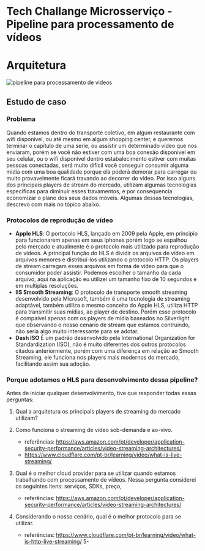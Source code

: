 # Tech Challange Microsserviço - Pipeline para processamento de vídeos

# Arquitetura
![pipeline para processamento de videos](https://firebasestorage.googleapis.com/v0/b/app-english-class.appspot.com/o/postech-fase4%2FPipelineParaProcessamentoDeVideos.drawio.png?alt=media&token=ca7b9978-1382-46d4-8822-9d6b7b63000f)


## Estudo de caso

### Problema
Quando estamos dentro do transporte coletivo, em algum restaurante com wifi disponível, ou até mesmo em algum shopping center, e queremos terminar o capítulo de uma serie, ou assistir um determinado vídeo que nos enviaram, porém se você não estiver com uma boa conexão disponivel em seu celular, ou o wifi disponível dentro estabalecimento estiver com muitas pessoas conectadas, será muito difícil você conseguir consumir alguma midia com uma boa qualidade porque ela poderá demorar para carregar ou muito provavelmente ficará travando ao decorrer do vídeo.
Por isso alguns dos principais players de stream do mercado, utilizam algumas tecnologias específicas para diminuir esses travamentos, e por consequencia economizar o plano dos seus dados móveis. Algumas dessas tecnologias, descrevo com mais no tópico abaíxo.

### Protocolos de reprodução de vídeo

- **Apple HLS**: O portocolo HLS, lançado em 2009 pela Apple, em principio para funcionarem apenas em seus Iphones porém logo se espalhou pelo mercado e atualmente é o protocolo mais utilizado para reprodução de vídeos. A principal função do HLS é dividir os arquivos de vídeo em arquivos menores e distribuí-los utilizando o protocolo HTTP. Os players de stream carregam esses arquivos em forma de vídeo para que o consumidor poder assistir. Podemos escolher o tamanho da cada arquivo, aqui na aplicação eu utilizei um tamanho fixo de 10 segundos e em multiplas resoluções.
- **IIS Smooth Streaming**: O protocolo de transporte smooth streaming desenvolvido pela Microsoft, também é uma tecnologia de streaming adaptável, também utiliza o mesmo conceito do Apple HLS, utiliza HTTP para transmitir suas mídias, ao player de destino. Porém esse protocolo é compaível apenas com os players de midia baseados no Silverlight que observando o nosso cenário de stream que estamos contruindo, não seria algo muito interessante para se adotar.   
- **Dash ISO** É um padrão desenvolvido pela International Organization for Standardization (ISO), não é muito diferentes dos outros protocolos citados anteriormente, porém com uma diferença em relação ao Smooth Streaming, ele funciona nos players mais modernos do mercado, facilitando assim sua adoção.

### Porque adotamos o HLS para desenvolvimento dessa pipeline? 

Antes de iniciar qualquer desenvolvimento, tive que responder todas essas perguntas: 
1. Qual a arquitetura os principais players de streaming do mercado utilizam?
3. Como funciona o streaming de vídeo sob-demanda e ao-vivo.
    - referências: https://aws.amazon.com/pt/developer/application-security-performance/articles/video-streaming-architectures/
    - https://www.cloudflare.com/pt-br/learning/video/what-is-live-streaming/
      
5. Qual é o melhor cloud provider para se utilizar quando estamos trabalhando com processamento de vídeos. Nessa pergunta considerei os seguintes itens: serviços, SDKs, preço, 
    - referências: https://aws.amazon.com/pt/developer/application-security-performance/articles/video-streaming-architectures/
7. Considerando o nosso cenário, qual é o melhor protocolo para se utilizar.
   - referências: https://www.cloudflare.com/pt-br/learning/video/what-is-http-live-streaming/
5- 


